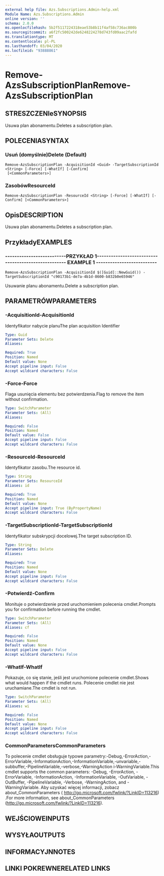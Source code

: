 ```yaml
---
external help file: Azs.Subscriptions.Admin-help.xml
Module Name: Azs.Subscriptions.Admin
online version: ''
schema: 2.0.0
ms.openlocfilehash: 5b2f5117224318eae53b8b11f4af58c736ac800b
ms.sourcegitcommit: a6f2fc500242de6248224278d743fd09aac2fafd
ms.translationtype: MT
ms.contentlocale: pl-PL
ms.lasthandoff: 03/04/2020
ms.locfileid: "93888861"
---
```

# <span data-ttu-id="df69b-101">Remove-AzsSubscriptionPlan</span><span class="sxs-lookup"><span data-stu-id="df69b-101">Remove-AzsSubscriptionPlan</span></span>

## <span data-ttu-id="df69b-102">STRESZCZENIe</span><span class="sxs-lookup"><span data-stu-id="df69b-102">SYNOPSIS</span></span>
<span data-ttu-id="df69b-103">Usuwa plan abonamentu.</span><span class="sxs-lookup"><span data-stu-id="df69b-103">Deletes a subscription plan.</span></span>

## <span data-ttu-id="df69b-104">POLECENIA</span><span class="sxs-lookup"><span data-stu-id="df69b-104">SYNTAX</span></span>

### <span data-ttu-id="df69b-105">Usuń (domyślnie)</span><span class="sxs-lookup"><span data-stu-id="df69b-105">Delete (Default)</span></span>
```
Remove-AzsSubscriptionPlan -AcquisitionId <Guid> -TargetSubscriptionId <String> [-Force] [-WhatIf] [-Confirm]
 [<CommonParameters>]
```

### <span data-ttu-id="df69b-106">Zasobów</span><span class="sxs-lookup"><span data-stu-id="df69b-106">ResourceId</span></span>
```
Remove-AzsSubscriptionPlan -ResourceId <String> [-Force] [-WhatIf] [-Confirm] [<CommonParameters>]
```

## <span data-ttu-id="df69b-107">Opis</span><span class="sxs-lookup"><span data-stu-id="df69b-107">DESCRIPTION</span></span>
<span data-ttu-id="df69b-108">Usuwa plan abonamentu.</span><span class="sxs-lookup"><span data-stu-id="df69b-108">Deletes a subscription plan.</span></span>

## <span data-ttu-id="df69b-109">Przykłady</span><span class="sxs-lookup"><span data-stu-id="df69b-109">EXAMPLES</span></span>

### <span data-ttu-id="df69b-110">--------------------------PRZYKŁAD 1--------------------------</span><span class="sxs-lookup"><span data-stu-id="df69b-110">-------------------------- EXAMPLE 1 --------------------------</span></span>
```
Remove-AzsSubscriptionPlan -AcquisitionId $([Guid]::NewGuid()) -TargetSubscriptionId "c90173b1-de7a-4b1d-8600-b832b0e65946"
```

<span data-ttu-id="df69b-111">Usuwanie planu abonamentu.</span><span class="sxs-lookup"><span data-stu-id="df69b-111">Delete a subscription plan.</span></span>

## <span data-ttu-id="df69b-112">PARAMETRÓW</span><span class="sxs-lookup"><span data-stu-id="df69b-112">PARAMETERS</span></span>

### <span data-ttu-id="df69b-113">-AcquisitionId</span><span class="sxs-lookup"><span data-stu-id="df69b-113">-AcquisitionId</span></span>
<span data-ttu-id="df69b-114">Identyfikator nabycie planu</span><span class="sxs-lookup"><span data-stu-id="df69b-114">The plan acquisition Identifier</span></span>

```yaml
Type: Guid
Parameter Sets: Delete
Aliases: 

Required: True
Position: Named
Default value: None
Accept pipeline input: False
Accept wildcard characters: False
```

### <span data-ttu-id="df69b-115">-Force</span><span class="sxs-lookup"><span data-stu-id="df69b-115">-Force</span></span>
<span data-ttu-id="df69b-116">Flaga usunięcia elementu bez potwierdzenia.</span><span class="sxs-lookup"><span data-stu-id="df69b-116">Flag to remove the item without confirmation.</span></span>

```yaml
Type: SwitchParameter
Parameter Sets: (All)
Aliases: 

Required: False
Position: Named
Default value: False
Accept pipeline input: False
Accept wildcard characters: False
```

### <span data-ttu-id="df69b-117">-ResourceId</span><span class="sxs-lookup"><span data-stu-id="df69b-117">-ResourceId</span></span>
<span data-ttu-id="df69b-118">Identyfikator zasobu.</span><span class="sxs-lookup"><span data-stu-id="df69b-118">The resource id.</span></span>

```yaml
Type: String
Parameter Sets: ResourceId
Aliases: id

Required: True
Position: Named
Default value: None
Accept pipeline input: True (ByPropertyName)
Accept wildcard characters: False
```

### <span data-ttu-id="df69b-119">-TargetSubscriptionId</span><span class="sxs-lookup"><span data-stu-id="df69b-119">-TargetSubscriptionId</span></span>
<span data-ttu-id="df69b-120">Identyfikator subskrypcji docelowej.</span><span class="sxs-lookup"><span data-stu-id="df69b-120">The target subscription ID.</span></span>

```yaml
Type: String
Parameter Sets: Delete
Aliases: 

Required: True
Position: Named
Default value: None
Accept pipeline input: False
Accept wildcard characters: False
```

### <span data-ttu-id="df69b-121">-Potwierdź</span><span class="sxs-lookup"><span data-stu-id="df69b-121">-Confirm</span></span>
<span data-ttu-id="df69b-122">Monituje o potwierdzenie przed uruchomieniem polecenia cmdlet.</span><span class="sxs-lookup"><span data-stu-id="df69b-122">Prompts you for confirmation before running the cmdlet.</span></span>

```yaml
Type: SwitchParameter
Parameter Sets: (All)
Aliases: cf

Required: False
Position: Named
Default value: None
Accept pipeline input: False
Accept wildcard characters: False
```

### <span data-ttu-id="df69b-123">-WhatIf</span><span class="sxs-lookup"><span data-stu-id="df69b-123">-WhatIf</span></span>
<span data-ttu-id="df69b-124">Pokazuje, co się stanie, jeśli jest uruchomione polecenie cmdlet.</span><span class="sxs-lookup"><span data-stu-id="df69b-124">Shows what would happen if the cmdlet runs.</span></span>
<span data-ttu-id="df69b-125">Polecenie cmdlet nie jest uruchamiane.</span><span class="sxs-lookup"><span data-stu-id="df69b-125">The cmdlet is not run.</span></span>

```yaml
Type: SwitchParameter
Parameter Sets: (All)
Aliases: wi

Required: False
Position: Named
Default value: None
Accept pipeline input: False
Accept wildcard characters: False
```

### <span data-ttu-id="df69b-126">CommonParameters</span><span class="sxs-lookup"><span data-stu-id="df69b-126">CommonParameters</span></span>
<span data-ttu-id="df69b-127">To polecenie cmdlet obsługuje typowe parametry:-Debug,-ErrorAction,-ErrorVariable,-InformationAction,-InformationVariable,-unvariable,-subbuffer,-PipelineVariable,-verbose,-WarningAction i-WarningVariable.</span><span class="sxs-lookup"><span data-stu-id="df69b-127">This cmdlet supports the common parameters: -Debug, -ErrorAction, -ErrorVariable, -InformationAction, -InformationVariable, -OutVariable, -OutBuffer, -PipelineVariable, -Verbose, -WarningAction, and -WarningVariable.</span></span> <span data-ttu-id="df69b-128">Aby uzyskać więcej informacji, zobacz about_CommonParameters ( http://go.microsoft.com/fwlink/?LinkID=113216) .</span><span class="sxs-lookup"><span data-stu-id="df69b-128">For more information, see about_CommonParameters (http://go.microsoft.com/fwlink/?LinkID=113216).</span></span>

## <span data-ttu-id="df69b-129">WEJŚCIOWE</span><span class="sxs-lookup"><span data-stu-id="df69b-129">INPUTS</span></span>

## <span data-ttu-id="df69b-130">WYSYŁA</span><span class="sxs-lookup"><span data-stu-id="df69b-130">OUTPUTS</span></span>

## <span data-ttu-id="df69b-131">INFORMACYJN</span><span class="sxs-lookup"><span data-stu-id="df69b-131">NOTES</span></span>

## <span data-ttu-id="df69b-132">LINKI POKREWNE</span><span class="sxs-lookup"><span data-stu-id="df69b-132">RELATED LINKS</span></span>

